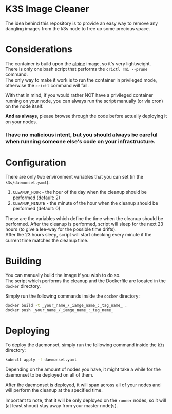 # K3S Image Cleaner
The idea behind this repository is to provide an easy way to remove any dangling images from the k3s node to free up some precious space.

# Considerations
The container is build upon the [alpine](https://hub.docker.com/_/alpine) image, so it's very lightweight.  
There is only one bash script that performs the `crictl rmi --prune` command.  
The only way to make it work is to run the container in privileged mode, otherwise the `crictl` command will fail.  

With that in mind, if you would rather NOT have a privileged container running on your node, you can always run the script manually (or via cron) on the node itself.

**And as always**, please browse through the code before actually deploying it on your nodes.  

### I have no malicious intent, but you should always be careful when running someone else's code on your infrastructure.

# Configuration
There are only two environment variables that you can set (in the `k3s/daemonset.yaml`):
1. `CLEANUP_HOUR` - the hour of the day when the cleanup should be performed (default: 2)
2. `CLEANUP_MINUTE` - the minute of the hour when the cleanup should be performed (default: 0)

These are the variables which define the time when the cleanup should be performed.
After the cleanup is performed, script will sleep for the next 23 hours (to give a lee-way for the possible time drifts).  
After the 23 hours sleep, script will start checking every minute if the current time matches the cleanup time.

# Building
You can manually build the image if you wish to do so.  
The script which performs the cleanup and the Dockerfile are located in the `docker` directory.

Simply run the following commands inside the `docker` directory:
```bash
docker build -t _your_name_/_iamge_name_:_tag_name_ .
docker push _your_name_/_iamge_name_:_tag_name_
```

# Deploying
To deploy the daemonset, simply run the following command inside the `k3s` directory:
```bash
kubectl apply -f daemonset.yaml
```

Depending on the amount of nodes you have, it might take a while for the daemonset to be deployed on all of them.  

After the daemonset is deployed, it will span across all of your nodes and will perform the cleanup at the specified time.

Important to note, that it will be only deployed on the `runner` nodes, so it will (at least shoud) stay away from your master node(s).